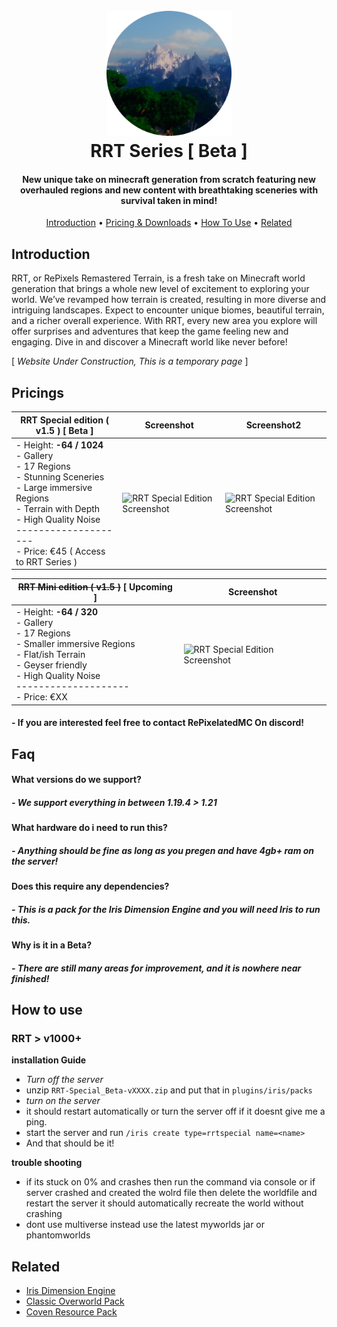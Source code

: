 
<h1 align="center">
  <br>
  <a href="https://github.com/MCWorldGen/RRT-Screenshots"><img src="https://github.com/MCWorldGen/RRT-Screenshots/blob/main/gallery/icons/2024-02-07_01.17.28-modified.png" alt="RRT" width="200"></a>
  <br>
  RRT Series [ Beta ]
  <br>
</h1>

<h4 align="center">New unique take on minecraft generation from scratch featuring new overhauled regions and new content with breathtaking sceneries with survival taken in mind!</h4>

<p align="center">
  <a href="#introduction">Introduction</a> •
  <a href="#pricings">Pricing & Downloads</a> •
  <a href="#how-to-use">How To Use</a> •
  <a href="#related">Related</a> 
</p>

## Introduction
RRT, or RePixels Remastered Terrain, is a fresh take on Minecraft world generation that brings a whole new level of excitement to exploring your world. We’ve revamped how terrain is created, resulting in more diverse and intriguing landscapes. Expect to encounter unique biomes, beautiful terrain, and a richer overall experience. With RRT, every new area you explore will offer surprises and adventures that keep the game feeling new and engaging. Dive in and discover a Minecraft world like never before!

[ _Website Under Construction, This is a temporary page_ ]


## Pricings

| RRT Special edition ( v1.5 ) [ Beta ] | Screenshot | Screenshot2 |
|-------------------|------------|------------|
| - Height: __-64 / 1024__<br>- Gallery<br>- 17 Regions<br>- Stunning Sceneries<br>- Large immersive Regions<br>- Terrain with Depth<br>- High Quality Noise <br> -------------------- <br> - Price: €45 ( Access to RRT Series ) | <img src="https://github.com/MCWorldGen/RRT-Screenshots/blob/main/gallery/2024-05-07_18.29.53.png" alt="RRT Special Edition Screenshot" width="300"> | <img src="https://github.com/MCWorldGen/RRT-Screenshots/blob/main/gallery/2024-05-07_18.33.05.png" alt="RRT Special Edition Screenshot" width="300"> |


| ~~RRT Mini edition ( v1.5 )~~ [ Upcoming ] | Screenshot |
|-------------------|------------|
| - Height: __-64 / 320__<br>- Gallery<br>- 17 Regions <br>- Smaller immersive Regions <br>- Flat/ish Terrain <br>- Geyser friendly<br>- High Quality Noise <br> -------------------- <br> - Price: €XX | <img src="https://github.com/MCWorldGen/RRT-Screenshots/blob/main/gallery/mini.png" alt="RRT Special Edition Screenshot" width="300"> |

#### - If you are interested feel free to contact RePixelatedMC On discord!

## Faq

#### What versions do we support?
##### - We support everything in between 1.19.4 > 1.21

#### What hardware do i need to run this?
##### - Anything should be fine as long as you pregen and have 4gb+ ram on the server!

#### Does this require any dependencies?
##### - This is a pack for the Iris Dimension Engine and you will need Iris to run this.

#### Why is it in a Beta?
##### - There are still many areas for improvement, and it is nowhere near finished!

## How to use

### RRT > v1000+

**installation Guide**
- *Turn off the server*
- unzip `RRT-Special_Beta-vXXXX.zip` and put that in `plugins/iris/packs` 
- *turn on the server*
- it should restart automatically or turn the server off if it doesnt give me a ping.
- start the server and run `/iris create type=rrtspecial name=<name>`
- And that should be it!

**trouble shooting**
- if its stuck on 0% and crashes then run the command via console or if server crashed and created the wolrd file then delete the worldfile and restart the server it should automatically recreate the world without crashing 
- dont use multiverse instead use the latest myworlds jar or phantomworlds

## Related
- [Iris Dimension Engine](https://github.com/VolmitSoftware/Iris)
- [Classic Overworld Pack](https://github.com/IrisDimensions/overworld)
- [Coven Resource Pack](https://www.patreon.com/feudalist?utm_campaign=creatorshare_creator)








